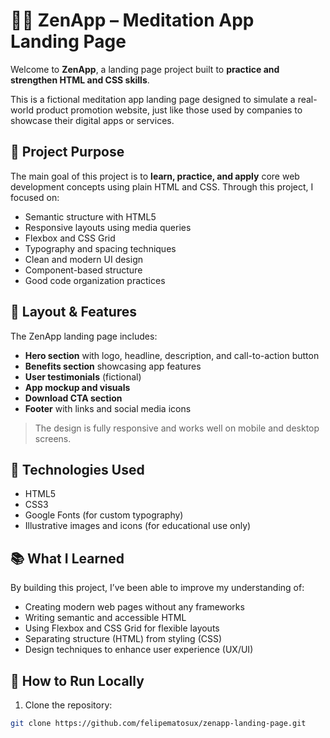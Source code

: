 # 🧘‍♂️ ZenApp – Meditation App Landing Page

Welcome to **ZenApp**, a landing page project built to **practice and strengthen HTML and CSS skills**.

This is a fictional meditation app landing page designed to simulate a real-world product promotion website, just like those used by companies to showcase their digital apps or services.

## 🎯 Project Purpose

The main goal of this project is to **learn, practice, and apply** core web development concepts using plain HTML and CSS. Through this project, I focused on:

- Semantic structure with HTML5  
- Responsive layouts using media queries  
- Flexbox and CSS Grid  
- Typography and spacing techniques  
- Clean and modern UI design  
- Component-based structure  
- Good code organization practices  

## 📱 Layout & Features

The ZenApp landing page includes:

- **Hero section** with logo, headline, description, and call-to-action button  
- **Benefits section** showcasing app features  
- **User testimonials** (fictional)  
- **App mockup and visuals**  
- **Download CTA section**  
- **Footer** with links and social media icons  

> The design is fully responsive and works well on mobile and desktop screens.

## 🚀 Technologies Used

- HTML5  
- CSS3  
- Google Fonts (for custom typography)  
- Illustrative images and icons (for educational use only)

## 📚 What I Learned

By building this project, I’ve been able to improve my understanding of:

- Creating modern web pages without any frameworks  
- Writing semantic and accessible HTML  
- Using Flexbox and CSS Grid for flexible layouts  
- Separating structure (HTML) from styling (CSS)  
- Design techniques to enhance user experience (UX/UI)

## 🔧 How to Run Locally

1. Clone the repository:
```bash
git clone https://github.com/felipematosux/zenapp-landing-page.git
